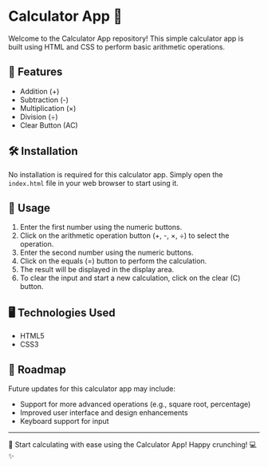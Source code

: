 # Calculator App 🧮

Welcome to the Calculator App repository! This simple calculator app is built using HTML and CSS to perform basic arithmetic operations.

## 🚀 Features

- Addition (+)
- Subtraction (-)
- Multiplication (×)
- Division (÷)
- Clear Button (AC)

## 🛠️ Installation

No installation is required for this calculator app. Simply open the `index.html` file in your web browser to start using it.

## 📝 Usage

1. Enter the first number using the numeric buttons.
2. Click on the arithmetic operation button (+, -, ×, ÷) to select the operation.
3. Enter the second number using the numeric buttons.
4. Click on the equals (=) button to perform the calculation.
5. The result will be displayed in the display area.
6. To clear the input and start a new calculation, click on the clear (C) button.

## 🖥️ Technologies Used

- HTML5
- CSS3

## 🚦 Roadmap

Future updates for this calculator app may include:

- Support for more advanced operations (e.g., square root, percentage)
- Improved user interface and design enhancements
- Keyboard support for input

---

🧮 Start calculating with ease using the Calculator App! Happy crunching! 💻✨

